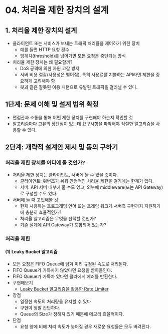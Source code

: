 # 04. 처리율 제한 장치의 설계

## 1. 처리율 제한 장치의 설계
- 클라이언트 또는 서비스가 보내는 트래픽 처리율을 제어하기 위한 장치
  - 예를 들면 HTTP 요청 횟수
  - 임계치(threshold)를 넘어가면 모든 요청은 중단되는 방식
- 처리율 제한 장치는 왜 필요할까?
  - DoS 공격에 의한 자원 고갈 방지
  - 서버 비용 절감(사용성은 떨어짐), 특히 사용료를 지불하는 API라면 제한을 중요하게 고려해야 함
  - 봇과 같은 잘못된 이용 패턴으로 유발된 트래픽을 걸러낼 수 있다.

## 1단계: 문제 이해 및 설계 범위 확정
- 면접관과 소통을 통해 어떤 제한 장치를 구현해야 하는지 확인할 것
- 알고리즘마다 고유의 장단점이 있는데 요구사항을 파악해야 적절한 알고리즘을 사용할 수 있다.


## 2단계: 개략적 설계안 제시 및 동의 구하기
### 처리율 제한 장치를 어디에 둘 것인가?
- 처리율 제한 장치는 클라이언트, 서버에 둘 수 있을 것이다.
  - 클라이언트: 위변조가 쉬워 안정적인 처리율 제한을 걸기에는 한계가 있다.
  - 서버: API 서버 내부에 둘 수도 있고, 외부에 middleware(또는 API Gateway)로 구성할 수도 있다.
- 서버에 둘 때 고민해볼 것
  - 현재 사용하는 프로그래밍 언어 또는 프레임 워크가 서버측 구현까지 지원하기에 충분히 효율적인가?
  - 처리율 알고리즘은 무엇을 선택할 것인가?
  - 기존 설계에 API Gateway가 포함되어 있는가?

### 처리율 제한
#### (1) Leaky Bucket 알고리즘
- 모든 요청은 FIFO Queue에 담겨 미리 규정된 속도로 처리된다.
- FIFO Queue가 가득차지 않았다면 요청을 받아들인다.
- FIFO Queue가 가득차 있다면 클라에게 에러를 반환한다.
- 구현해보기
    - [Leaky Bucket 알고리즘을 활용한 Rate Limiter](https://github.com/egg528/rate-limiter-learning/pull/1)
- 장점
    - 일정한 속도의 처리량을 유지할 수 있다
    - 구현이 정말 간단하다.
    - Queue의 Size가 정해져 있기 때문에 메모리 효율적이다.
- 단점
    - 요청 양에 비해 처리 속도가 늦어질 경우 새로운 요청들은 모두 버려진다.
